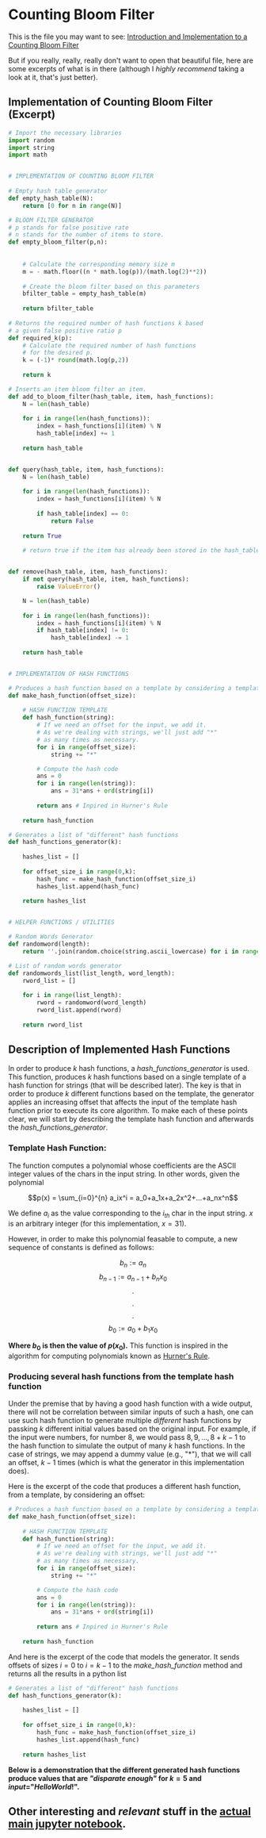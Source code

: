 # Counting Bloom Filter

This is the file you may want to see: [Introduction and Implementation to a Counting Bloom Filter](https://github.com/josealvarez97/Counting-Bloom-Filter/tree/master/Introduction%20and%20Implementation%20to%20a%20Counting%20Bloom%20Filter)


But if you really, really, really don't want to open that beautiful file, here are some excerpts of what is in there (although I *highly recommend* taking a look at it, that's just better).

## Implementation of Counting Bloom Filter (Excerpt)

```python
# Import the necessary libraries
import random
import string
import math


# IMPLEMENTATION OF COUNTING BLOOM FILTER    
    
# Empty hash table generator
def empty_hash_table(N):
    return [0 for n in range(N)]

# BLOOM FILTER GENERATOR
# p stands for false positive rate
# n stands for the number of items to store.
def empty_bloom_filter(p,n):
    
    
    # Calculate the corresponding memory size m
    m = - math.floor((n * math.log(p))/(math.log(2)**2))
    
    # Create the bloom filter based on this parameters
    bfilter_table = empty_hash_table(m)
    
    return bfilter_table
   
# Returns the required number of hash functions k based
# a given false positive ratio p
def required_k(p):
    # Calculate the required number of hash functions
    # for the desired p.
    k = (-1)* round(math.log(p,2))
    
    return k 

# Inserts an item bloom filter an item.
def add_to_bloom_filter(hash_table, item, hash_functions):
    N = len(hash_table)
    
    for i in range(len(hash_functions)):
        index = hash_functions[i](item) % N    
        hash_table[index] += 1
    
    return hash_table


def query(hash_table, item, hash_functions):
    N = len(hash_table)
    
    for i in range(len(hash_functions)):
        index = hash_functions[i](item) % N  
        
        if hash_table[index] == 0:
            return False
        
    return True
    
    # return true if the item has already been stored in the hash_table


def remove(hash_table, item, hash_functions):
    if not query(hash_table, item, hash_functions):
        raise ValueError()

    N = len(hash_table)
    
    for i in range(len(hash_functions)):
        index = hash_functions[i](item) % N
        if hash_table[index] != 0:
            hash_table[index] -= 1
    
    return hash_table


# IMPLEMENTATION OF HASH FUNCTIONS

# Produces a hash function based on a template by considering a template as a parameter
def make_hash_function(offset_size):
    
    # HASH FUNCTION TEMPLATE
    def hash_function(string):
        # If we need an offset for the input, we add it.
        # As we're dealing with strings, we'll just add "*"
        # as many times as necessary.
        for i in range(offset_size):
            string += "*"

        # Compute the hash code
        ans = 0
        for i in range(len(string)):
            ans = 31*ans + ord(string[i])
            
        return ans # Inpired in Hurner's Rule
        
    return hash_function

# Generates a list of "different" hash functions
def hash_functions_generator(k):
    
    hashes_list = []
    
    for offset_size_i in range(0,k):
        hash_func = make_hash_function(offset_size_i)
        hashes_list.append(hash_func)
        
    return hashes_list


# HELPER FUNCTIONS / UTILITIES

# Random Words Generator
def randomword(length):
    return ''.join(random.choice(string.ascii_lowercase) for i in range(length))

# List of random words generator
def randomwords_list(list_length, word_length):
    rword_list = []
    
    for i in range(list_length):
        rword = randomword(word_length)
        rword_list.append(rword)
        
    return rword_list
```


## Description of Implemented Hash Functions

In order to produce $k$ hash functions, a *hash_functions_generator* is used. This function, produces $k$ hash functions based on a single template of a hash function for strings (that will be described later). The key is that in order to produce $k$ different functions based on the template, the generator applies an increasing offset that affects the input of the template hash function prior to execute its core algorithm. To make each of these points clear, we will start by describing the template hash function and afterwards the *hash_functions_generator*. 

### Template Hash Function:

The function computes a polynomial whose coefficients are the ASCII integer values of the chars in the input string. In other words, given the polynomial

$$p(x) = \sum_{i=0}^{n} a_ix^i = a_0+a_1x+a_2x^2+...+a_nx^n$$

We define $a_i$ as the value corresponding to the $i_{th}$ char in the input string. $x$ is an arbitrary integer (for this implementation, $x=31$).

However, in order to make this polynomial feasable to compute, a new sequence of constants is defined as follows:

$$b_n:=a_n$$
$$b_{n-1}:=a_{n-1}+b_{n}x_0$$
$$.$$
$$.$$
$$.$$
$$b_{0}:=a_{0}+b_{1}x_0$$

**Where $b_0$ is then the value of $p(x_0)$.** This function is inspired in the algorithm for computing polynomials known as [Hurner's Rule](https://en.wikipedia.org/wiki/Horner%27s_method).

### Producing several hash functions from the template hash function 

Under the premise that by having a good hash function with a wide output, there will not be correlation between similar inputs of such a hash, one can use such hash function to generate multiple *different* hash functions by passking $k$ different initial values based on the original input. For example, if the input were numbers, for number $8$, we would pass $8,9,...,8+k-1$ to the hash function to simulate the output of many $k$ hash functions. In the case of strings, we may append a dummy value (e.g., "*"), that we will call an offset, $k-1$ times (which is what the generator in this implementation does). 

Here is the excerpt of the code that produces a different hash function, from a template, by considering an offset:


```python
# Produces a hash function based on a template by considering a template as a parameter
def make_hash_function(offset_size):
    
    # HASH FUNCTION TEMPLATE
    def hash_function(string):
        # If we need an offset for the input, we add it.
        # As we're dealing with strings, we'll just add "*"
        # as many times as necessary.
        for i in range(offset_size):
            string += "*"

        # Compute the hash code
        ans = 0
        for i in range(len(string)):
            ans = 31*ans + ord(string[i])
            
        return ans # Inpired in Hurner's Rule
        
    return hash_function
```

And here is the excerpt of the code that models the generator. It sends offsets of sizes $i=0$ to $i=k-1$ to the *make_hash_function* method and returns all the results in a python list

```python
# Generates a list of "different" hash functions
def hash_functions_generator(k):
    
    hashes_list = []
    
    for offset_size_i in range(0,k):
        hash_func = make_hash_function(offset_size_i)
        hashes_list.append(hash_func)
        
    return hashes_list
```

**Below is a demonstration that the different generated hash functions produce values that are *"disparate enough"* for $k=5$ and $input =$"$HelloWorld!$".** 


## Other interesting and *relevant* stuff in the [actual main jupyter notebook](https://github.com/josealvarez97/Counting-Bloom-Filter/tree/master/Introduction%20and%20Implementation%20to%20a%20Counting%20Bloom%20Filter).